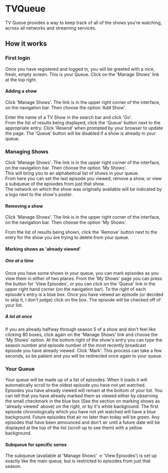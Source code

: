 # TVQueue

TV Queue provides a way to keep track of all of the shows you're watching, across all networks and streaming services.  

## How it works

### First login

Once you have registered and logged in, you will be greeted with a nice, fresh, empty screen. This is your Queue. Click on the 'Manage Shows' link at the top right.


#### Adding a show

Click 'Manage Shows'. The link is in the upper right corner of the interface, on the navigation bar. Then choose the option 'Add Show'.

Enter the name of a TV Show in the search bar and click 'Go'.  
From the list of results being displayed, click the 'Queue' button next to the appropriate entry. Click 'Resend' when prompted by your browser to update the page. The 'Queue' button will be disabled if a show is already in your queue.

### Managing Shows

Click 'Manage Shows'. The link is in the upper right corner of the interface, on the navigation bar. Then choose the option 'My Shows'.  
This will bring you to an alphabetical list of shows in your queue.  
From here you can set the last episode you viewed, remove a show, or view a subqueue of the episodes from just that show.  
The network on which the show was originally available will be indicated by a logo next to the show's poster.

#### Removing a show

Click 'Manage Shows'. The link is in the upper right corner of the interface, on the navigation bar. Then choose the option 'My Shows'.

From the list of results being shown, click the 'Remove' button next to the entry for the show you are trying to delete from your queue.

#### Marking shows as 'already viewed'

##### One at a time

Once you have some shows in your queue, you can mark episodes as you view them in either of two places. From the 'My Shows' page you can press the button for 'View Episodes', or you can click on the 'Queue' link in the upper right hand corner (on the navigation bar). To the right of each episode's entry is a blue box. Once you have viewed an episode (or decided to skip it, I don't judge) click on the box. The episode will be checked off of your list.  

##### A lot at once

If you are already halfway through season 5 of a show and don't feel like clicking 80 boxes, click again on the 'Manage Shows' link and choose the 'My Shows' option. At the bottom right of the show's entry you can type the season number and episode number of the most recently broadcast episode you have already viewed. Click 'Mark'. This process can take a few seconds, so be patient and you will be redirected once again to your queue.

### Your Queue

Your queue will be made up of a list of episodes. When it loads it will automatically scroll to the oldest episode you have not yet watched. Episodes you have already viewed will remain at the bottom of your list. You can tell that you have already marked them as viewed either by observing the small checkmark in the blue box (See the section on marking shows as 'already viewed' above) on the right, or by it's white background. The first episode chronologically which you have not yet watched will have a blue background. Future episodes that air no later than today will be green. Any episodes that have been announced and don't air until a future date will be displayed at the top of the list (scroll up to see them) with a yellow background.

#### Subqueue for specific series
The subqueue (available at 'Manage Shows' -> 'View Episodes') is set up exactly like the main queue, but is restricted to episodes from just that season.
